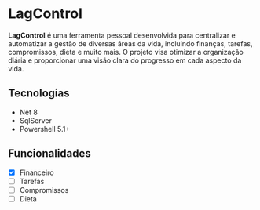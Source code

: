 # LagControl

**LagControl** é uma ferramenta pessoal desenvolvida para centralizar e automatizar a gestão de diversas áreas da vida, incluindo finanças, tarefas, compromissos, dieta e muito mais. 
O projeto visa otimizar a organização diária e proporcionar uma visão clara do progresso em cada aspecto da vida.

## Tecnologias

- Net 8
- SqlServer
- Powershell 5.1+ 

## Funcionalidades

- [x] Financeiro
- [ ] Tarefas
- [ ] Compromissos
- [ ] Dieta
